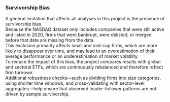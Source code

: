 ### Survivorship Bias

A general limitation that affects all analyses in this project is the presence of survivorship bias.  
Because the NASDAQ dataset only includes companies that were still active and listed in 2020, firms that went bankrupt, were delisted, or merged before that date are missing from the data.  
This exclusion primarily affects small and mid-cap firms, which are more likely to disappear over time, and may lead to an overestimation of their average performance or an underestimation of market volatility.  
To reduce the impact of this bias, the project compares results with global and sectoral ETFs, which are continuously rebalanced and therefore reflect firm turnover.  
Additional robustness checks—such as dividing firms into size categories, using shorter time windows, and cross-validating with sector-level aggregates—help ensure that observed leader–follower patterns are not driven by sample survivorship.
